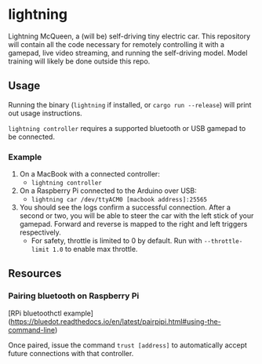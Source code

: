 # lightning

Lightning McQueen, a (will be) self-driving tiny electric car. This repository
will contain all the code necessary for remotely controlling it with a gamepad,
live video streaming, and running the self-driving model. Model training will
likely be done outside this repo.

## Usage

Running the binary (`lightning` if installed, or `cargo run --release`) will
print out usage instructions.

`lightning controller` requires a supported bluetooth or USB gamepad to be
connected.

### Example

1. On a MacBook with a connected controller:
    - `lightning controller`
2. On a Raspberry Pi connected to the Arduino over USB:
    - `lightning car /dev/ttyACM0 [macbook address]:25565`
3. You should see the logs confirm a successful connection. After a second or
   two, you will be able to steer the car with the left stick of your gamepad.
   Forward and reverse is mapped to the right and left triggers respectively.
    - For safety, throttle is limited to 0 by default. Run with `--throttle-limit
      1.0` to enable max throttle.

## Resources

### Pairing bluetooth on Raspberry Pi

[RPi bluetoothctl example]
(https://bluedot.readthedocs.io/en/latest/pairpipi.html#using-the-command-line)

Once paired, issue the command `trust [address]` to automatically accept future
connections with that controller.

